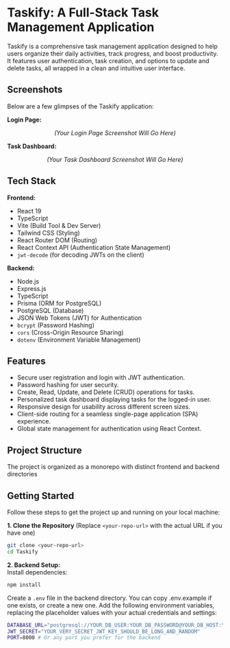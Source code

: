 # Taskify: A Full-Stack Task Management Application

Taskify is a comprehensive task management application designed to help users organize their daily activities, track progress, and boost productivity. It features user authentication, task creation, and options to update and delete tasks, all wrapped in a clean and intuitive user interface.

## Screenshots

Below are a few glimpses of the Taskify application:

**Login Page:**
<p align="center">
  <em>(Your Login Page Screenshot Will Go Here)</em>
</p>

**Task Dashboard:**
<p align="center">
  <em>(Your Task Dashboard Screenshot Will Go Here)</em>
</p>

## Tech Stack

**Frontend:**
* React 19
* TypeScript
* Vite (Build Tool & Dev Server)
* Tailwind CSS (Styling)
* React Router DOM (Routing)
* React Context API (Authentication State Management)
* `jwt-decode` (for decoding JWTs on the client)

**Backend:**
* Node.js
* Express.js
* TypeScript
* Prisma (ORM for PostgreSQL)
* PostgreSQL (Database)
* JSON Web Tokens (JWT) for Authentication
* `bcrypt` (Password Hashing)
* `cors` (Cross-Origin Resource Sharing)
* `dotenv` (Environment Variable Management)

## Features

* Secure user registration and login with JWT authentication.
* Password hashing for user security.
* Create, Read, Update, and Delete (CRUD) operations for tasks.
* Personalized task dashboard displaying tasks for the logged-in user.
* Responsive design for usability across different screen sizes.
* Client-side routing for a seamless single-page application (SPA) experience.
* Global state management for authentication using React Context.

## Project Structure

The project is organized as a monorepo with distinct frontend and backend directories

## Getting Started

Follow these steps to get the project up and running on your local machine:

**1. Clone the Repository**
   (Replace `<your-repo-url>` with the actual URL if you have one)
   ```bash
   git clone <your-repo-url>
   cd Taskify
  ```
**2. Backend Setup:**  
  Install dependencies:
  ```bash
  npm install
  ```
Create a `.env` file in the backend directory. You can copy .env.example if one exists, or create a new one. Add the following environment variables, replacing the placeholder values with your actual credentials and settings:
```bash
DATABASE_URL="postgresql://YOUR_DB_USER:YOUR_DB_PASSWORD@YOUR_DB_HOST:YOUR_DB_PORT/YOUR_DB_NAME?schema=public"
JWT_SECRET="YOUR_VERY_SECRET_JWT_KEY_SHOULD_BE_LONG_AND_RANDOM"
PORT=8000 # Or any port you prefer for the backend
```
